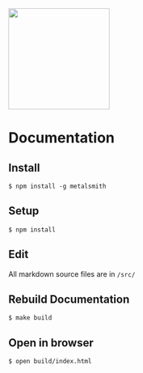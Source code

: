 <img src="http://52.209.207.148/assets/img/dadi-colour.svg" width="200">

# Documentation

## Install

`$ npm install -g metalsmith`

## Setup

`$ npm install`

## Edit

All markdown source files are in `/src/`

## Rebuild Documentation

`$ make build`

## Open in browser

`$ open build/index.html`

